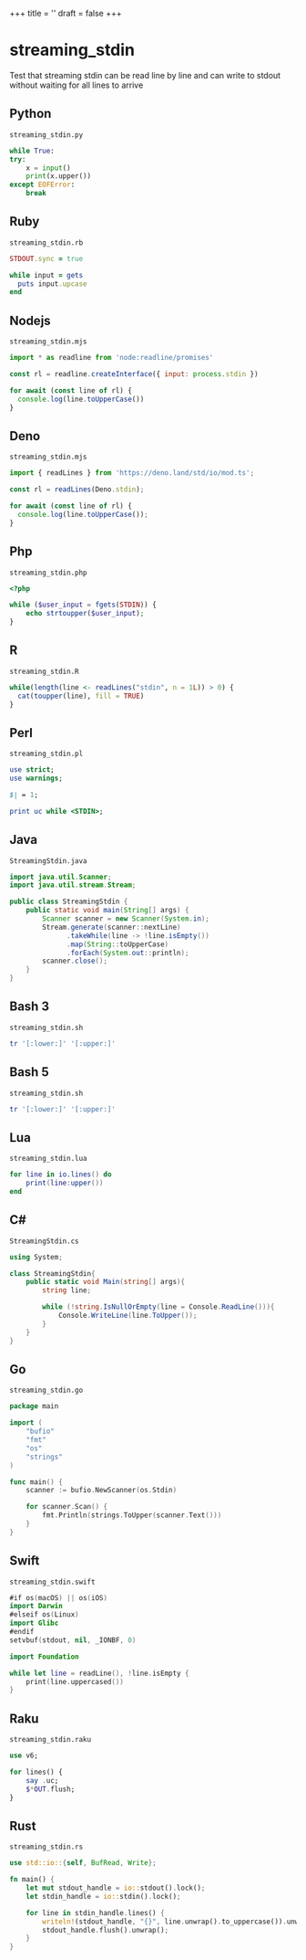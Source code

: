 +++
title = ''
draft = false
+++

# streaming_stdin

Test that streaming stdin can be read line by line and can write to stdout
without waiting for all lines to arrive

## Python

`streaming_stdin.py`

```python
while True:
try:
    x = input()
    print(x.upper())
except EOFError:
    break
```

## Ruby

`streaming_stdin.rb`

```ruby
STDOUT.sync = true

while input = gets
  puts input.upcase
end
```

## Nodejs

`streaming_stdin.mjs`

```javascript
import * as readline from 'node:readline/promises'

const rl = readline.createInterface({ input: process.stdin })

for await (const line of rl) {
  console.log(line.toUpperCase())
}
```

## Deno

`streaming_stdin.mjs`

```javascript
import { readLines } from 'https://deno.land/std/io/mod.ts';

const rl = readLines(Deno.stdin);

for await (const line of rl) {
  console.log(line.toUpperCase());
}
```

## Php

`streaming_stdin.php`

```php
<?php

while ($user_input = fgets(STDIN)) {
    echo strtoupper($user_input);
}
```

## R

`streaming_stdin.R`

```r
while(length(line <- readLines("stdin", n = 1L)) > 0) {
  cat(toupper(line), fill = TRUE)
}
```

## Perl

`streaming_stdin.pl`

```perl
use strict;
use warnings;

$| = 1;

print uc while <STDIN>;
```

## Java

`StreamingStdin.java`

```java
import java.util.Scanner;
import java.util.stream.Stream;

public class StreamingStdin {
    public static void main(String[] args) {
        Scanner scanner = new Scanner(System.in);
        Stream.generate(scanner::nextLine)
              .takeWhile(line -> !line.isEmpty())
              .map(String::toUpperCase)
              .forEach(System.out::println);
        scanner.close();
    }
}
```

## Bash 3

`streaming_stdin.sh`

```bash
tr '[:lower:]' '[:upper:]'
```

## Bash 5

`streaming_stdin.sh`

```bash
tr '[:lower:]' '[:upper:]'
```

## Lua

`streaming_stdin.lua`

```lua
for line in io.lines() do
    print(line:upper())
end
```

## C#

`StreamingStdin.cs`

```csharp
using System;

class StreamingStdin{
    public static void Main(string[] args){
        string line;

        while (!string.IsNullOrEmpty(line = Console.ReadLine())){
            Console.WriteLine(line.ToUpper());
        }
    }
}
```

## Go

`streaming_stdin.go`

```go
package main

import (
	"bufio"
	"fmt"
	"os"
	"strings"
)

func main() {
	scanner := bufio.NewScanner(os.Stdin)

	for scanner.Scan() {
		fmt.Println(strings.ToUpper(scanner.Text()))
	}
}
```

## Swift

`streaming_stdin.swift`

```swift
#if os(macOS) || os(iOS)
import Darwin
#elseif os(Linux)
import Glibc
#endif
setvbuf(stdout, nil, _IONBF, 0)

import Foundation

while let line = readLine(), !line.isEmpty {
    print(line.uppercased())
}
```

## Raku

`streaming_stdin.raku`

```raku
use v6;

for lines() {
    say .uc;
    $*OUT.flush;
}
```

## Rust

`streaming_stdin.rs`

```rust
use std::io::{self, BufRead, Write};

fn main() {
    let mut stdout_handle = io::stdout().lock();
    let stdin_handle = io::stdin().lock();

    for line in stdin_handle.lines() {
        writeln!(stdout_handle, "{}", line.unwrap().to_uppercase()).unwrap();
        stdout_handle.flush().unwrap();
    }
}
```

